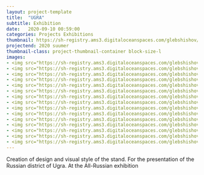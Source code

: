 ```yaml
---
layout: project-template
title:  "UGRA"
subtitle: Exhibition
date:   2020-09-10 00:59:00
categories: Projects Exhibitions
thumbnail: https://sh-registry.ams3.digitaloceanspaces.com/glebshishov/UGRA/UGRA-Thumbnail.webp
projectend: 2020 suumer
thumbnail-class: project-thumbnail-container block-size-l
images:
- <img src="https://sh-registry.ams3.digitaloceanspaces.com/glebshishov/UGRA/UGRA-Thumbnail.webp" class="project-img-parameters img-size-full" alt="UGRA-first">
- <img src="https://sh-registry.ams3.digitaloceanspaces.com/glebshishov/UGRA/UGRA-6.webp" class="project-img-parameters img-size-full" alt="UGRA-6">
- <img src="https://sh-registry.ams3.digitaloceanspaces.com/glebshishov/UGRA/UGRA-1.webp" class="project-img-parameters img-size-half" alt="UGRA-1">
- <img src="https://sh-registry.ams3.digitaloceanspaces.com/glebshishov/UGRA/UGRA-2.webp" class="project-img-parameters img-size-half" alt="UGRA-2">
- <img src="https://sh-registry.ams3.digitaloceanspaces.com/glebshishov/UGRA/UGRA-3.webp" class="project-img-parameters img-size-full" alt="UGRA-3">
- <img src="https://sh-registry.ams3.digitaloceanspaces.com/glebshishov/UGRA/UGRA-4.webp" class="project-img-parameters img-size-full" alt="UGRA-4">
- <img src="https://sh-registry.ams3.digitaloceanspaces.com/glebshishov/UGRA/UGRA-5.webp" class="project-img-parameters img-size-full" alt="UGRA-5">
- <img src="https://sh-registry.ams3.digitaloceanspaces.com/glebshishov/UGRA/UGRA-7.webp" class="project-img-parameters img-size-full" alt="UGRA-7">
- <img src="https://sh-registry.ams3.digitaloceanspaces.com/glebshishov/UGRA/UGRA-8.webp" class="project-img-parameters img-size-half" alt="UGRA-8">
- <img src="https://sh-registry.ams3.digitaloceanspaces.com/glebshishov/UGRA/UGRA-9.webp" class="project-img-parameters img-size-half" alt="UGRA-9">
- <img src="https://sh-registry.ams3.digitaloceanspaces.com/glebshishov/UGRA/UGRA-11.webp" class="project-img-parameters img-size-full" alt="UGRA-11">
- <img src="https://sh-registry.ams3.digitaloceanspaces.com/glebshishov/UGRA/UGRA-12.webp" class="project-img-parameters img-size-half" alt="UGRA-12">
- <img src="https://sh-registry.ams3.digitaloceanspaces.com/glebshishov/UGRA/UGRA-10.webp" class="project-img-parameters img-size-half" alt="UGRA-10">
- <img src="https://sh-registry.ams3.digitaloceanspaces.com/glebshishov/UGRA/UGRA-13.webp" class="project-img-parameters img-size-half" alt="UGRA-13">
- <img src="https://sh-registry.ams3.digitaloceanspaces.com/glebshishov/UGRA/UGRA-14.webp" class="project-img-parameters img-size-half" alt="UGRA-14">
---
```


Creation of design and visual style of the stand. For the presentation of the Russian district of Ugra. At the All-Russian exhibition 